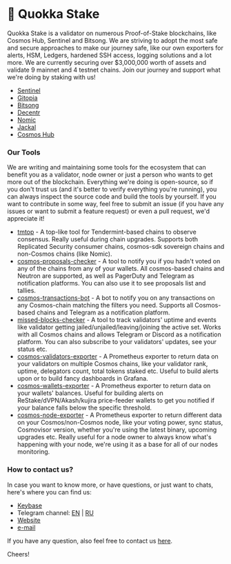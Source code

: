 # 🐹 Quokka Stake

Quokka Stake is a validator on numerous Proof-of-Stake blockchains, like Cosmos Hub, Sentinel and Bitsong.
We are striving to adopt the most safe and secure approaches to make our journey safe, like our own exporters for alerts, HSM, Ledgers, hardened SSH access, logging solutions and a lot more.
We are currently securing over $3,000,000 worth of assets and validate 9 mainnet and 4 testnet chains.
Join our journey and support what we're doing by staking with us!

- [Sentinel](https://www.mintscan.io/sentinel/validators/sentvaloper1rw9wtyhsus7jvx55v3qv5nzun054ma6kz4237k)
- [Gitopia](https://ping.pub/gitopia/staking/gitopiavaloper1w52vzp25uj9zvd0rtt6s6stud3ff8n3pzklusg)
- [Bitsong](https://www.mintscan.io/bitsong/validators/bitsongvaloper14rvn7anf22e00vj5x3al4w50ns78s7n42rc0ge)
- [Decentr](https://explorer.decentr.net/validators/decentrvaloper1nuhk7uke8ux2h7zpg44u7gyksgkz0fcjpf2074?networkId=mainnet)
- [Nomic](https://app.nomic.io/#/staking?validator=nomic1cugv7uxm0qw749jpjag5tw64k9wj0n3fe8vss5&modal=info)
- [Jackal](https://ping.pub/jackal/staking/jklvaloper1ramqkapjkg0f58vypc43szaqp5juq0ly93t3hm)
- [Cosmos Hub](https://www.mintscan.io/cosmos/validators/cosmosvaloper1xqz9pemz5e5zycaa89kys5aw6m8rhgsvw4328e)

### Our Tools

We are writing and maintaining some tools for the ecosystem that can benefit you as a validator, node owner or just a person who wants to get more out of the blockchain.
Everything we're doing is open-source, so if you don't trust us (and it's better to verify everything you're running), you can always inspect the source code and build the tools by yourself.
If you want to contribute in some way, feel free to submit an issue (if you have any issues or want to submit a feature request) or even a pull request, we'd appreciate it!

- [tmtop](https://github.com/QuokkaStake/tmtop) - A top-like tool for Tendermint-based chains to observe consensus. Really useful during chain upgrades. Supports both Replicated Security consumer chains, cosmos-sdk sovereign chains and non-Cosmos chains (like Nomic).
- [cosmos-proposals-checker](https://github.com/QuokkaStake/cosmos-proposals-checker) - A tool to notify you if you hadn't voted on any of the chains from any of your wallets. All cosmos-based chains and Neutron are supported, as well as PagerDuty and Telegram as notification platforms. You can also use it to see proposals list and tallies.
- [cosmos-transactions-bot](https://github.com/QuokkaStake/cosmos-transactions-bot) - A bot to notify you on any transactions on any Cosmos-chain matching the filters you need. Supports all Cosmos-based chains and Telegram as a notification platform.
- [missed-blocks-checker](https://github.com/QuokkaStake/missed-blocks-checker) - A tool to track validators' uptime and events like validator getting jailed/unjailed/leaving/joining the active set. Works with all Cosmos chains and allows Telegram or Discord as a notification platform. You can also subscribe to your validators' updates, see your status etc.
- [cosmos-validators-exporter](https://github.com/QuokkaStake/cosmos-validators-exporter) - A Prometheus exporter to return data on your validators on multiple Cosmos chains, like your validator rank, uptime, delegators count, total tokens staked etc. Useful to build alerts upon or to build fancy dashboards in Grafana.
- [cosmos-wallets-exporter](https://github.com/QuokkaStake/cosmos-wallets-exporter) - A Prometheus exporter to return data on your wallets' balances. Useful for building alerts on ReStake/dVPN/Akash/kujira price-feeder wallets to get you notified if your balance falls below the specific threshold.
- [cosmos-node-exporter](https://github.com/QuokkaStake/cosmos-node-exporter) - A Prometheus exporter to return different data on your Cosmos/non-Cosmos node, like your voting power, sync status, Cosmovisor version, whether you're using the latest binary, upcoming upgrades etc. Really useful for a node owner to always know what's happening with your node, we're using it as a base for all of our nodes monitoring.

### How to contact us?

In case you want to know more, or have questions, or just want to chats, here's where you can find us:
- [Keybase](https://keybase.io/quokkastae)
- Telegram channel: [EN](https://t.me/quokkastake) | [RU](https://t.me/quokkastake_ru)
- [Website](https://quokkastake.io)
- [e-mail](mailto:quokkastake@gmail.com)

If you have any question, also feel free to contact us [here](https://t.me/freak12techno).

Cheers!

